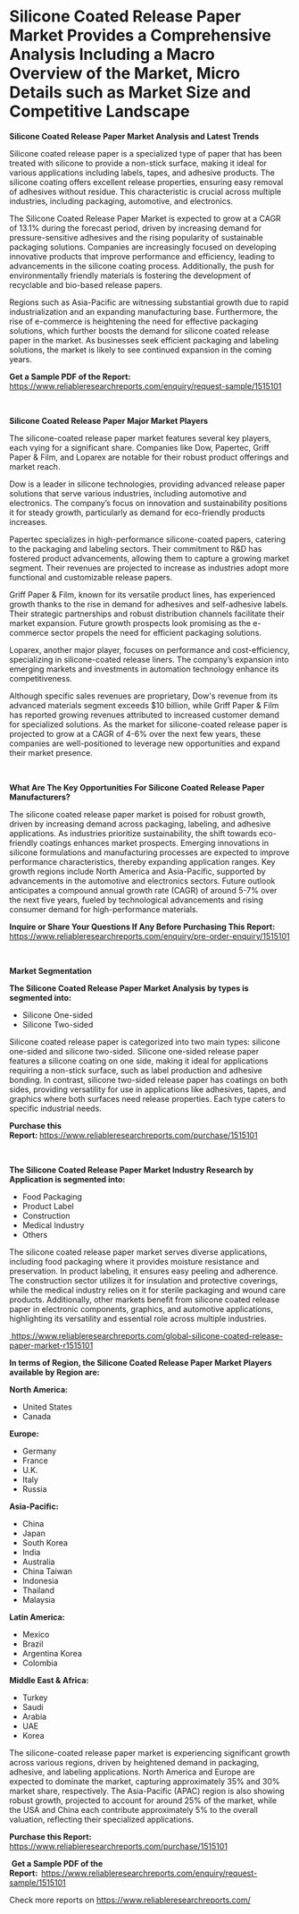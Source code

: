 <p><h1>Silicone Coated Release Paper Market Provides a Comprehensive Analysis Including a Macro Overview of the Market, Micro Details such as Market Size and Competitive Landscape</h1></p><p><strong>Silicone Coated Release Paper Market Analysis and Latest Trends</strong></p>
<p><p>Silicone coated release paper is a specialized type of paper that has been treated with silicone to provide a non-stick surface, making it ideal for various applications including labels, tapes, and adhesive products. The silicone coating offers excellent release properties, ensuring easy removal of adhesives without residue. This characteristic is crucial across multiple industries, including packaging, automotive, and electronics.</p><p>The Silicone Coated Release Paper Market is expected to grow at a CAGR of 13.1% during the forecast period, driven by increasing demand for pressure-sensitive adhesives and the rising popularity of sustainable packaging solutions. Companies are increasingly focused on developing innovative products that improve performance and efficiency, leading to advancements in the silicone coating process. Additionally, the push for environmentally friendly materials is fostering the development of recyclable and bio-based release papers. </p><p>Regions such as Asia-Pacific are witnessing substantial growth due to rapid industrialization and an expanding manufacturing base. Furthermore, the rise of e-commerce is heightening the need for effective packaging solutions, which further boosts the demand for silicone coated release paper in the market. As businesses seek efficient packaging and labeling solutions, the market is likely to see continued expansion in the coming years.</p></p>
<p><strong>Get a Sample PDF of the Report:&nbsp;</strong> <a href="https://www.reliableresearchreports.com/enquiry/request-sample/1515101?utm_campaign=2198&utm_medium=2&utm_source=Github&utm_content=ia&utm_term=30012025&utm_id=silicone-coated-release-paper">https://www.reliableresearchreports.com/enquiry/request-sample/1515101</a></p>
<p>&nbsp;</p>
<p><strong>Silicone Coated Release Paper Major Market Players</strong></p>
<p><p>The silicone-coated release paper market features several key players, each vying for a significant share. Companies like Dow, Papertec, Griff Paper & Film, and Loparex are notable for their robust product offerings and market reach.</p><p>Dow is a leader in silicone technologies, providing advanced release paper solutions that serve various industries, including automotive and electronics. The company’s focus on innovation and sustainability positions it for steady growth, particularly as demand for eco-friendly products increases.</p><p>Papertec specializes in high-performance silicone-coated papers, catering to the packaging and labeling sectors. Their commitment to R&D has fostered product advancements, allowing them to capture a growing market segment. Their revenues are projected to increase as industries adopt more functional and customizable release papers.</p><p>Griff Paper & Film, known for its versatile product lines, has experienced growth thanks to the rise in demand for adhesives and self-adhesive labels. Their strategic partnerships and robust distribution channels facilitate their market expansion. Future growth prospects look promising as the e-commerce sector propels the need for efficient packaging solutions.</p><p>Loparex, another major player, focuses on performance and cost-efficiency, specializing in silicone-coated release liners. The company’s expansion into emerging markets and investments in automation technology enhance its competitiveness. </p><p>Although specific sales revenues are proprietary, Dow's revenue from its advanced materials segment exceeds $10 billion, while Griff Paper & Film has reported growing revenues attributed to increased customer demand for specialized solutions. As the market for silicone-coated release paper is projected to grow at a CAGR of 4-6% over the next few years, these companies are well-positioned to leverage new opportunities and expand their market presence.</p></p>
<p>&nbsp;</p>
<p><strong>What Are The Key Opportunities For Silicone Coated Release Paper Manufacturers?</strong></p>
<p><p>The silicone coated release paper market is poised for robust growth, driven by increasing demand across packaging, labeling, and adhesive applications. As industries prioritize sustainability, the shift towards eco-friendly coatings enhances market prospects. Emerging innovations in silicone formulations and manufacturing processes are expected to improve performance characteristics, thereby expanding application ranges. Key growth regions include North America and Asia-Pacific, supported by advancements in the automotive and electronics sectors. Future outlook anticipates a compound annual growth rate (CAGR) of around 5-7% over the next five years, fueled by technological advancements and rising consumer demand for high-performance materials.</p></p>
<p><strong>Inquire or Share Your Questions If Any Before Purchasing This Report:</strong> <a href="https://www.reliableresearchreports.com/enquiry/pre-order-enquiry/1515101?utm_campaign=2198&utm_medium=2&utm_source=Github&utm_content=ia&utm_term=30012025&utm_id=silicone-coated-release-paper">https://www.reliableresearchreports.com/enquiry/pre-order-enquiry/1515101</a></p>
<p>&nbsp;</p>
<p><strong>Market Segmentation</strong></p>
<p><strong>The Silicone Coated Release Paper Market Analysis by types is segmented into:</strong></p>
<p><ul><li>Silicone One-sided</li><li>Silicone Two-sided</li></ul></p>
<p><p>Silicone coated release paper is categorized into two main types: silicone one-sided and silicone two-sided. Silicone one-sided release paper features a silicone coating on one side, making it ideal for applications requiring a non-stick surface, such as label production and adhesive bonding. In contrast, silicone two-sided release paper has coatings on both sides, providing versatility for use in applications like adhesives, tapes, and graphics where both surfaces need release properties. Each type caters to specific industrial needs.</p></p>
<p><strong>Purchase this Report:&nbsp;</strong><a href="https://www.reliableresearchreports.com/purchase/1515101?utm_campaign=2198&utm_medium=2&utm_source=Github&utm_content=ia&utm_term=30012025&utm_id=silicone-coated-release-paper">https://www.reliableresearchreports.com/purchase/1515101</a></p>
<p>&nbsp;</p>
<p><strong>The Silicone Coated Release Paper Market Industry Research by Application is segmented into:</strong></p>
<p><ul><li>Food Packaging</li><li>Product Label</li><li>Construction</li><li>Medical Industry</li><li>Others</li></ul></p>
<p><p>The silicone coated release paper market serves diverse applications, including food packaging where it provides moisture resistance and preservation. In product labeling, it ensures easy peeling and adherence. The construction sector utilizes it for insulation and protective coverings, while the medical industry relies on it for sterile packaging and wound care products. Additionally, other markets benefit from silicone coated release paper in electronic components, graphics, and automotive applications, highlighting its versatility and essential role across multiple industries.</p></p>
<p><a href="https://www.reliableresearchreports.com/global-silicone-coated-release-paper-market-r1515101?utm_campaign=2198&utm_medium=2&utm_source=Github&utm_content=ia&utm_term=30012025&utm_id=silicone-coated-release-paper">&nbsp;https://www.reliableresearchreports.com/global-silicone-coated-release-paper-market-r1515101</a></p>
<p><strong>In terms of Region, the Silicone Coated Release Paper Market Players available by Region are:</strong></p>
<p>
    <p> <strong> North America: </strong>
        <ul>
            <li>United States</li>
            <li>Canada</li>
        </ul>
        </p> 
    <p> <strong> Europe: </strong>
        <ul>
            <li>Germany</li>
            <li>France</li>
            <li>U.K.</li>
            <li>Italy</li>
            <li>Russia</li>
        </ul>
        </p> 
    <p> <strong> Asia-Pacific: </strong>
        <ul>
            <li>China</li>
            <li>Japan</li>
            <li>South Korea</li>
            <li>India</li>
            <li>Australia</li>
            <li>China Taiwan</li>
            <li>Indonesia</li>
            <li>Thailand</li>
            <li>Malaysia</li>
        </ul>
        </p> 
    <p> <strong> Latin America: </strong>
        <ul>
            <li>Mexico</li>
            <li>Brazil</li>
            <li>Argentina Korea</li>
            <li>Colombia</li>
        </ul>
        </p> 
    <p> <strong> Middle East & Africa: </strong>
        <ul>
            <li>Turkey</li>
            <li>Saudi</li>
            <li>Arabia</li>
            <li>UAE</li>
            <li>Korea</li>
        </ul>
    </p>
    </p>
<p><p>The silicone-coated release paper market is experiencing significant growth across various regions, driven by heightened demand in packaging, adhesive, and labeling applications. North America and Europe are expected to dominate the market, capturing approximately 35% and 30% market share, respectively. The Asia-Pacific (APAC) region is also showing robust growth, projected to account for around 25% of the market, while the USA and China each contribute approximately 5% to the overall valuation, reflecting their specialized applications.</p></p>
<p><strong>Purchase this Report: </strong><a href="https://www.reliableresearchreports.com/purchase/1515101?utm_campaign=2198&utm_medium=2&utm_source=Github&utm_content=ia&utm_term=30012025&utm_id=silicone-coated-release-paper">https://www.reliableresearchreports.com/purchase/1515101</a></p>
<p>&nbsp;<strong>Get a Sample PDF of the Report:&nbsp;&nbsp;</strong><a href="https://www.reliableresearchreports.com/enquiry/request-sample/1515101?utm_campaign=2198&utm_medium=2&utm_source=Github&utm_content=ia&utm_term=30012025&utm_id=silicone-coated-release-paper">https://www.reliableresearchreports.com/enquiry/request-sample/1515101</a></p>
<p><strong></strong></p>
<p>Check more reports on <a href="https://www.reliableresearchreports.com/?utm_campaign=2198&utm_medium=2&utm_source=Github&utm_content=ia&utm_term=30012025&utm_id=silicone-coated-release-paper">https://www.reliableresearchreports.com/</a></p>